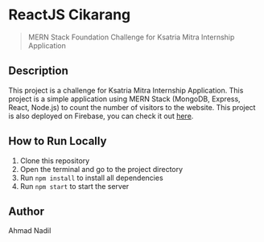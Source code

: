 # ReactJS Cikarang
> MERN Stack Foundation Challenge for Ksatria Mitra Internship Application

## Description
This project is a challenge for Ksatria Mitra Internship Application. This project is a simple application using MERN Stack (MongoDB, Express, React, Node.js) to count the number of visitors to the website. This project is also deployed on Firebase, you can check it out [here](https://express-cikarang.vercel.app/).

## How to Run Locally
1. Clone this repository
2. Open the terminal and go to the project directory
3. Run `npm install` to install all dependencies
4. Run `npm start` to start the server

## Author
Ahmad Nadil